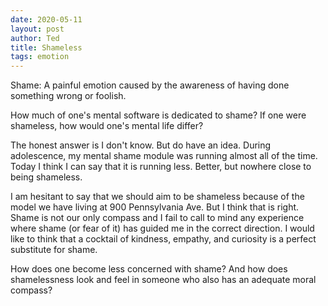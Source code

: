 ```yaml
---
date: 2020-05-11
layout: post
author: Ted
title: Shameless
tags: emotion
---
```

Shame: A painful emotion caused by the awareness of having done something wrong or foolish.

How much of one's mental software is dedicated to shame? If one were shameless, how would one's mental life differ?

The honest answer is I don't know. But do have an idea. During adolescence, my mental shame module was running almost all of the time. Today I think I can say that it is running less. Better, but nowhere close to being shameless.

I am hesitant to say that we should aim to be shameless because of the model we have living at 900 Pennsylvania Ave. But I think that is right. Shame is not our only compass and I fail to call to mind any experience where shame (or fear of it) has guided me in the correct direction. I would like to think that a cocktail of kindness, empathy, and curiosity is a perfect substitute for shame.

How does one become less concerned with shame? And how does shamelessness look and feel in someone who also has an adequate moral compass? 
